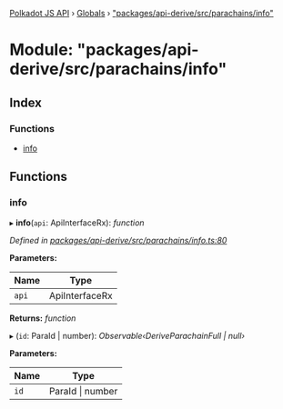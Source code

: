 [Polkadot JS API](../README.md) › [Globals](../globals.md) › ["packages/api-derive/src/parachains/info"](_packages_api_derive_src_parachains_info_.md)

# Module: "packages/api-derive/src/parachains/info"

## Index

### Functions

* [info](_packages_api_derive_src_parachains_info_.md#info)

## Functions

###  info

▸ **info**(`api`: ApiInterfaceRx): *function*

*Defined in [packages/api-derive/src/parachains/info.ts:80](https://github.com/polkadot-js/api/blob/6239818c2/packages/api-derive/src/parachains/info.ts#L80)*

**Parameters:**

Name | Type |
------ | ------ |
`api` | ApiInterfaceRx |

**Returns:** *function*

▸ (`id`: ParaId | number): *Observable‹DeriveParachainFull | null›*

**Parameters:**

Name | Type |
------ | ------ |
`id` | ParaId &#124; number |
